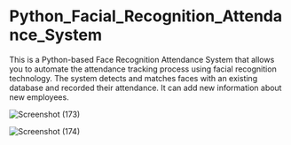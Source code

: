 # Python_Facial_Recognition_Attendance_System

This is a Python-based Face Recognition Attendance System that allows you to automate the attendance tracking process using facial recognition technology. The system detects and matches faces with an existing database and recorded their attendance. It can add new information about new employees.

![Screenshot (173)](https://github.com/tkdeshan/Python_Facial_Recognition_Attendance_System/assets/100216231/42f6c1e8-9695-48c3-9756-003de54da444)

![Screenshot (174)](https://github.com/tkdeshan/Python_Facial_Recognition_Attendance_System/assets/100216231/91ec8eea-23d1-48a8-8c02-321a3ca5fd80)
